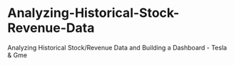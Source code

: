 # Analyzing-Historical-Stock-Revenue-Data
Analyzing Historical Stock/Revenue Data and Building a Dashboard - Tesla &amp; Gme
